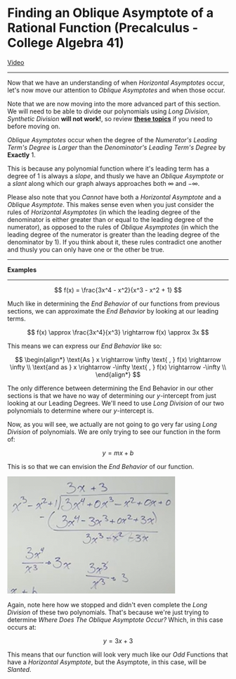 # Finding an Oblique Asymptote of a Rational Function (Precalculus - College Algebra 41)

[Video](https://www.youtube.com/watch?v=NVhaVk4wNu8)

---

Now that we have an understanding of when _Horizontal Asymptotes_ occur, let's
now move our attention to _Oblique Asymptotes_ and when those occur.

Note that we are now moving into the more advanced part of this section. We will
need to be able to divide our polynomials using _Long Division_, _Synthetic
Division_ **will not work!**, so review
[**these topics**](https://www.youtube.com/watch?v=AKJgo-WR_K4) if you need to
before moving on.

_Oblique Asymptotes_ occur when the degree of the _Numerator's_ _Leading Term's_
_Degree_ is _Larger_ than the _Denominator's_ _Leading Term's_ _Degree_ by
**Exactly** $1$.

This is because any polynomial function where it's leading term has a degree of
$1$ is always a _slope_, and thusly we have an _Oblique Asymptote_ or a _slant_
along which our graph always approaches both $\infty$ and $-\infty$.

Please also note that you _Cannot_ have both a _Horizontal Asymptote_ and a
_Oblique Asymptote_. This makes sense even when you just consider the rules of
_Horizontal Asymptotes_ (in which the leading degree of the denominator is
either greater than or equal to the leading degree of the numerator), as opposed
to the rules of _Oblique Asymptotes_ (in which the leading degree of the
numerator is greater than the leading degree of the denominator by $1$). If you
think about it, these rules contradict one another and thusly you can only have
one or the other be true.

---

**Examples**

---

$$ f(x) = \frac{3x^4 - x^2}{x^3 - x^2 + 1} $$

Much like in determining the _End Behavior_ of our functions from previous
sections, we can approximate the _End Behavior_ by looking at our leading terms.

$$ f(x) \approx \frac{3x^4}{x^3} \rightarrow f(x) \approx 3x $$

This means we can express our _End Behavior_ like so:

$$
\begin{align*}
\text{As } x \rightarrow \infty \text{ , } f(x) \rightarrow \infty \\
\text{and as } x \rightarrow -\infty \text{ , } f(x) \rightarrow -\infty \\
\end{align*}
$$

The only difference between determining the End Behavior in our other sections
is that we have no way of determining our $y$-intercept from just looking at our
Leading Degrees. We'll need to use _Long Division_ of our two polynomials to
determine where our $y$-intercept is.

Now, as you will see, we actually are not going to go very far using _Long
Division_ of polynomials. We are only trying to see our function in the form of:

$$ y = mx + b $$

This is so that we can envision the _End Behavior_ of our function.

![image 040_1](./040_1.png)

Again, note here how we stopped and didn't even complete the _Long Division_ of
these two polynomials. That's because we're just trying to determine _Where Does
The Oblique Asymptote Occur?_ Which, in this case occurs at:

$$ y = 3x + 3 $$

This means that our function will look very much like our _Odd_ Functions that
have a _Horizontal Asymptote_, but the Asymptote, in this case, will be
_Slanted_.
